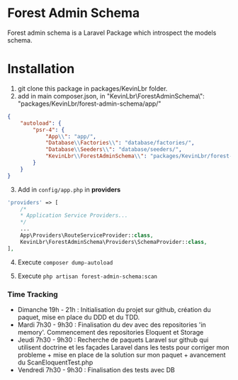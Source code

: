 # Forest Admin Schema

Forest admin schema is a Laravel Package which introspect the models schema.

# Installation 
1. git clone this package in packages/KevinLbr folder.
2. add in main composer.json, in  "KevinLbr\\ForestAdminSchema\\": "packages/KevinLbr/forest-admin-schema/app/"

```json
{
    "autoload": {
        "psr-4": {
            "App\\": "app/",
            "Database\\Factories\\": "database/factories/",
            "Database\\Seeders\\": "database/seeders/",
            "KevinLbr\\ForestAdminSchema\\": "packages/KevinLbr/forest-admin-schema/src/"
        }
    }
}
```

3. Add in `config/app.php` in **providers**
```php   
'providers' => [
    /*
    * Application Service Providers...
    */
    ...
    App\Providers\RouteServiceProvider::class,
    KevinLbr\ForestAdminSchema\Providers\SchemaProvider::class,
],
```
4. Execute `composer dump-autoload`

5. Execute `php artisan forest-admin-schema:scan`

### Time Tracking 
- Dimanche 19h - 21h : Initialisation du projet sur github, création du paquet, mise en place du DDD et du TDD.
- Mardi 7h30 - 9h30 : Finalisation du dev avec des repositories 'in memory'. Commencement des repositories Eloquent et Storage
- Jeudi 7h30 - 9h30 : Recherche de paquets Laravel sur github qui utilisent doctrine et les façades Laravel dans les tests pour corriger mon probleme + mise en place de la solution sur mon paquet + avancement du ScanEloquentTest.php
- Vendredi 7h30 - 9h30 : Finalisation des tests avec DB
